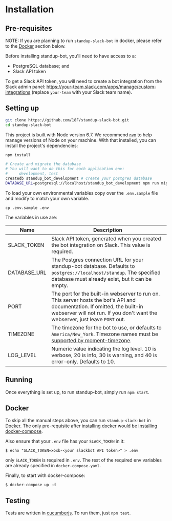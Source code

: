 # Installation

## Pre-requisites

NOTE: If you are planning to run `standup-slack-bot`  in docker, please refer to the [Docker](#docker) section below.

Before installing standup-bot, you'll need to have access to a:

- PostgreSQL database; and
- Slack API token

To get a Slack API token, you will need to create a bot integration from the Slack admin panel: <https://your-team.slack.com/apps/manage/custom-integrations> (replace `your-team` with your Slack team name).

## Setting up

```bash
git clone https://github.com/18F/standup-slack-bot.git
cd standup-slack-bot
```

This project is built with Node version 6.7. We recommend [`nvm`](https://github.com/creationix/nvm) to help manage versions of Node on your machine. With that installed, you can install the project's dependencies:

```bash
npm install

# Create and migrate the database
# You will want to do this for each application env:
#     development, test
createdb standup_bot_development # create your postgres database
DATABASE_URL=postgresql://localhost/standup_bot_development npm run migrate
```

To load your own environmental variables copy over the `.env.sample`
file and modify to match your own variable.

    cp .env.sample .env

The variables in use are:

Name         | Description
------------ | -------------------------------------------------------------------------------------------------------------------------------------------------------------------------------------------------------------
SLACK_TOKEN  | Slack API token, generated when you created the bot integration on Slack.  This value is required.
DATABASE_URL | The Postgres connection URL for your standup-bot database.  Defaults to `postgres://localhost/standup`.  The specified database must already exist, but it can be empty.
PORT         | The port for the built-in webserver to run on.  This server hosts the bot's API and documentation.  If omitted, the built-in webserver will not run.  If you don't want the webserver, just leave `PORT` out.
TIMEZONE     | The timezone for the bot to use, or defaults to `America/New_York`.  Timezone names must be [supported by moment-timezone](http://momentjs.com/timezone/docs/#/data-loading/getting-zone-names/).
LOG_LEVEL    | Numeric value indicating the log level.  10 is verbose, 20 is info, 30 is warning, and 40 is error-only.  Defaults to 10.

## Running

Once everything is set up, to run standup-bot, simply run `npm start`.

## Docker

To skip all the manual steps above, you can run `standup-slack-bot` in [Docker](https://www.docker.com). The only pre-requisite after [installing docker](https://docs.docker.com/engine/installation/) would be [installing docker-compose](https://docs.docker.com/compose/install/).

Also ensure that your `.env` file has your `SLACK_TOKEN` in it:

    $ echo "SLACK_TOKEN=xoxb-<your slackbot API token>" > .env

only `SLACK_TOKEN` is required in `.env`. The rest of the required env variables are already specified in `docker-compose.yaml`.

Finally, to start with docker-compose:

    $ docker-compose up -d

## Testing

Tests are written in [cucumberjs](https://github.com/cucumber/cucumber-js).  To run them, just `npm test`.
